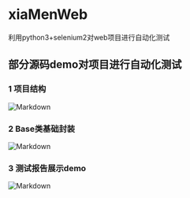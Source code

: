 # xiaMenWeb
利用python3+selenium2对web项目进行自动化测试

## 部分源码demo对项目进行自动化测试
### 1 项目结构
![Markdown](http://i1.fuimg.com/709492/81d95046cf9965b2.png)
### 2 Base类基础封装
![Markdown](http://i1.fuimg.com/709492/0a88478ddb7020f5.png)
### 3 测试报告展示demo
![Markdown](http://i1.fuimg.com/709492/69c2a25979267fb1.png)

